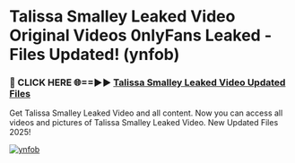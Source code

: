 # Talissa Smalley Leaked Video Original Videos 0nlyFans Leaked - Files Updated! (ynfob)

<h3>🔴 CLICK HERE 🌐==►► <a href="https://best4dudes.click/HH4t6V" rel="nofollow">Talissa Smalley Leaked Video Updated Files</a></h3>

Get Talissa Smalley Leaked Video and all content. Now you can access all videos and pictures of Talissa Smalley Leaked Video. New Updated Files 2025!

[![ynfob](https://github.com/user-attachments/assets/8c521d6e-e6e3-4a75-9320-d58ab9d79d5b)](https://best4dudes.click/HH4t6V)
